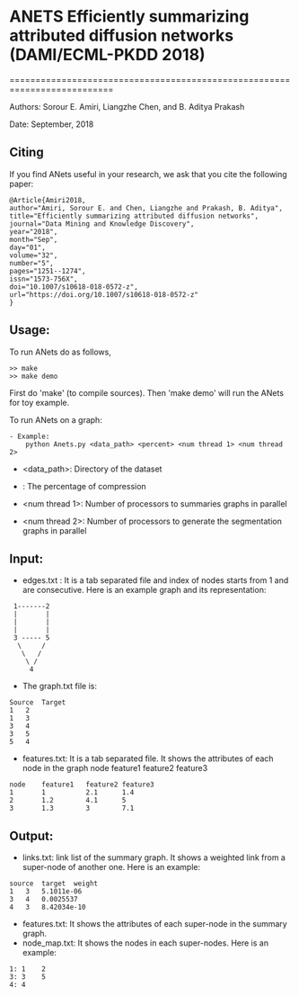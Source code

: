 # ANETS Efficiently summarizing attributed diffusion networks (DAMI/ECML-PKDD 2018)
==========================================================================

Authors: Sorour E. Amiri, Liangzhe Chen, and B. Aditya Prakash

Date: September, 2018

Citing
------
If you find ANets useful in your research, we ask that you cite the following paper:
```
@Article{Amiri2018,
author="Amiri, Sorour E. and Chen, Liangzhe and Prakash, B. Aditya",
title="Efficiently summarizing attributed diffusion networks",
journal="Data Mining and Knowledge Discovery",
year="2018",
month="Sep",
day="01",
volume="32",
number="5",
pages="1251--1274",
issn="1573-756X",
doi="10.1007/s10618-018-0572-z",
url="https://doi.org/10.1007/s10618-018-0572-z"
}
```

Usage:
-----
To run ANets do as follows,
```
>> make
>> make demo  
```
First do 'make' (to compile sources). Then 'make demo' will run the ANets for toy example. 

To run ANets on a graph:

```
- Example: 
    python Anets.py <data_path> <percent> <num thread 1> <num thread 2> 
```
- <data_path>: Directory of the dataset

- <percent>: The percentage of compression

- <num thread 1>: Number of processors to summaries graphs in parallel

- <num thread 2>: Number of processors to generate the segmentation graphs in parallel


Input: 
------
- edges.txt : It is a tab separated file and index of nodes starts from 1 and are consecutive. Here is an example graph and its representation:

```
 1-------2
 |       |
 |       |
 |       |
 3 ----- 5
  \     /
   \   /
    \ /
     4
```
- The graph.txt file is:
```
Source	Target
1	2
1	3
3	4
3	5
5	4
```

- features.txt: It is a tab separated file. It shows the attributes of each node in the graph
node	feature1   feature2 feature3

```
node	feature1   feature2 feature3
1	    1          2.1      1.4
2	    1.2        4.1      5 
3	    1.3        3        7.1
```

Output:
-------
- links.txt: link list of the summary graph. It shows a weighted link from a super-node of another one. Here is an example:

```
source	target	weight
1	3	5.1011e-06
3	4	0.0025537
4	3	8.42034e-10
```

- features.txt: It shows the attributes of each super-node in the summary graph.
- node_map.txt: It shows the nodes in each super-nodes. Here is an example:

```
1: 1    2
3: 3    5
4: 4
```

